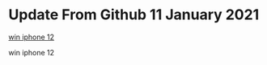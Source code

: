 # Update From Github 11 January 2021

[win iphone 12](https://apple.breezyclothingco.com)
      
win iphone 12
